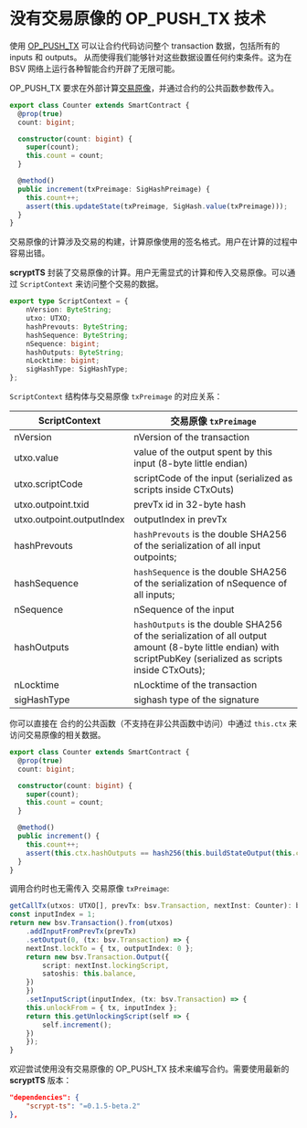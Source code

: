 # 没有交易原像的 OP_PUSH_TX 技术

使用 [OP_PUSH_TX](https://blog.csdn.net/freedomhero/article/details/107306604) 可以让合约代码访问整个 transaction 数据，包括所有的 inputs 和 outputs。
从而使得我们能够针对这些数据设置任何约束条件。这为在BSV 网络上运行各种智能合约开辟了无限可能。

OP_PUSH_TX 要求在外部计算[交易原像](https://github.com/bitcoin-sv/bitcoin-sv/blob/master/doc/abc/replay-protected-sighash.md#digest-algorithm)，并通过合约的公共函数参数传入。

```ts
export class Counter extends SmartContract {
  @prop(true)
  count: bigint;

  constructor(count: bigint) {
    super(count);
    this.count = count;
  }

  @method()
  public increment(txPreimage: SigHashPreimage) {
    this.count++;
    assert(this.updateState(txPreimage, SigHash.value(txPreimage)));
  }
}
```

交易原像的计算涉及交易的构建，计算原像使用的签名格式。用户在计算的过程中容易出错。


**scryptTS** 封装了交易原像的计算。用户无需显式的计算和传入交易原像。可以通过 `ScriptContext` 来访问整个交易的数据。 


```ts
export type ScriptContext = {
    nVersion: ByteString;
    utxo: UTXO;
    hashPrevouts: ByteString;
    hashSequence: ByteString;
    nSequence: bigint;
    hashOutputs: ByteString;
    nLocktime: bigint;
    sigHashType: SigHashType;
};
```

`ScriptContext` 结构体与交易原像 `txPreimage` 的对应关系：

| ScriptContext  | 交易原像 `txPreimage`  |
| ------------- | ------------- | 
| nVersion | nVersion of the transaction  |
| utxo.value | value of the output spent by this input (8-byte little endian)  |
| utxo.scriptCode | scriptCode of the input (serialized as scripts inside CTxOuts) |
| utxo.outpoint.txid | prevTx id in 32-byte hash |
| utxo.outpoint.outputIndex | outputIndex in prevTx |
| hashPrevouts | `hashPrevouts` is the double SHA256 of the serialization of all input outpoints; |
| hashSequence | `hashSequence` is the double SHA256 of the serialization of nSequence of all inputs; |
| nSequence | nSequence of the input  |
| hashOutputs | `hashOutputs` is the double SHA256 of the serialization of all output amount (8-byte little endian) with scriptPubKey (serialized as scripts inside CTxOuts); |
| nLocktime| nLocktime of the transaction |
| sigHashType| sighash type of the signature |




你可以直接在 合约的公共函数（不支持在非公共函数中访问）中通过 `this.ctx` 来访问交易原像的相关数据。

```ts
export class Counter extends SmartContract {
  @prop(true)
  count: bigint;

  constructor(count: bigint) {
    super(count);
    this.count = count;
  }

  @method()
  public increment() {
    this.count++;
    assert(this.ctx.hashOutputs == hash256(this.buildStateOutput(this.ctx.utxo.value)));
  }
}
```

调用合约时也无需传入 交易原像 `txPreimage`:

```ts
getCallTx(utxos: UTXO[], prevTx: bsv.Transaction, nextInst: Counter): bsv.Transaction {
const inputIndex = 1;
return new bsv.Transaction().from(utxos)
    .addInputFromPrevTx(prevTx)
    .setOutput(0, (tx: bsv.Transaction) => {
    nextInst.lockTo = { tx, outputIndex: 0 };
    return new bsv.Transaction.Output({
        script: nextInst.lockingScript,
        satoshis: this.balance,
    })
    })
    .setInputScript(inputIndex, (tx: bsv.Transaction) => {
    this.unlockFrom = { tx, inputIndex };
    return this.getUnlockingScript(self => {
        self.increment();
    })
    });
}
```


欢迎尝试使用没有交易原像的 OP_PUSH_TX 技术来编写合约。需要使用最新的 **scryptTS** 版本：

```json
"dependencies": {
    "scrypt-ts": "=0.1.5-beta.2"
},
```





